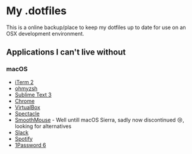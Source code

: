# My .dotfiles
This is a online backup/place to keep my dotfiles up to date for use on an OSX development environment.

## Applications I can't live without

### macOS

* [iTerm 2](https://www.iterm2.com/)
* [ohmyzsh](https://github.com/robbyrussell/oh-my-zsh)
* [Sublime Text 3](https://www.sublimetext.com/3)
* [Chrome](https://www.google.com/chrome/)
* [VirtualBox](https://www.virtualbox.org/wiki/Downloads)
* [Spectacle](https://www.spectacleapp.com/)
* [SmoothMouse](http://smoothmouse.com/) - Well untill macOS Sierra, sadly now discontinued 😢, looking for alternatives
* [Slack](https://slack.com/downloads/osx)
* [Spotify](https://www.spotify.com/nz/download/mac/)
* [1Password 6](https://1password.com/downloads/)
